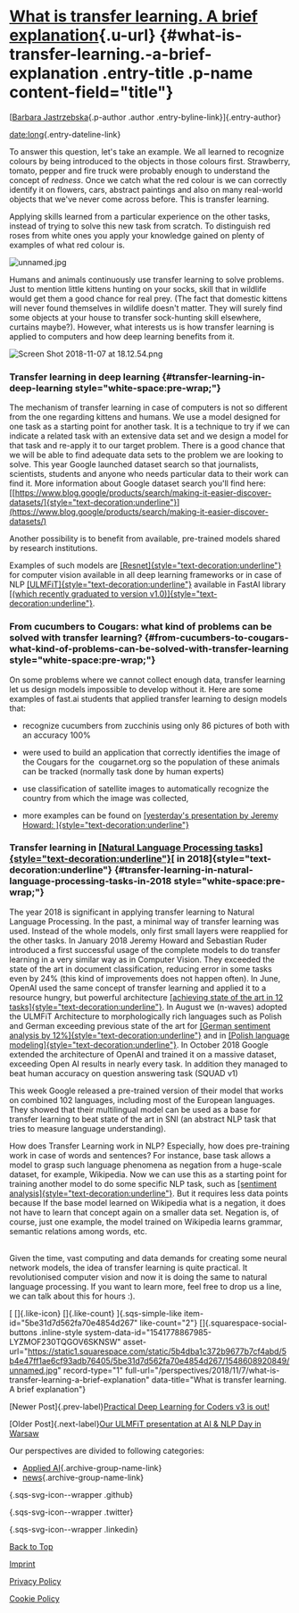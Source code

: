 [What is transfer learning. A brief explanation](what-is-transfer-learning-a-brief-explanation.html){.u-url} {#what-is-transfer-learning.-a-brief-explanation .entry-title .p-name content-field="title"}
============================================================================================================

[[Barbara
Jastrzebska](perspectives6ccd.html?author=5b4f91c43eb1ea2ee6416db3){.p-author
.author .entry-byline-link}]{.entry-author}

[date:long](what-is-transfer-learning-a-brief-explanation.html){.entry-dateline-link}

To answer this question, let\'s take an example. We all learned to
recognize colours by being introduced to the objects in those colours
first. Strawberry, tomato, pepper and fire truck were probably enough to
understand the concept of *redness*. Once we catch what the red colour
is we can correctly identify it on flowers, cars, abstract paintings and
also on many real-world objects that we've never come across before.
This is transfer learning.

Applying skills learned from a particular experience on the other tasks,
instead of trying to solve this new task from scratch. To distinguish
red roses from white ones you apply your knowledge gained on plenty of
examples of what red colour is.

![unnamed.jpg](https://images.squarespace-cdn.com/content/v1/5b4dba1c372b9677b7cf4abd/1541778846872-K24T2Q7CE5XEA3EAAPOK/ke17ZwdGBToddI8pDm48kMCof9kTSISDMe-s5TZm_N1Zw-zPPgdn4jUwVcJE1ZvWQUxwkmyExglNqGp0IvTJZamWLI2zvYWH8K3-s_4yszcp2ryTI0HqTOaaUohrI8PITC5ngm61Fcyr-PVq05xb0CRWN6r5QkXuDUuicFx3E8wKMshLAGzx4R3EDFOm1kBS/unnamed.jpg)

Humans and animals continuously use transfer learning to solve problems.
Just to mention little kittens hunting on your socks, skill that in
wildlife would get them a good chance for real prey. (The fact that
domestic kittens will never found themselves in wildlife doesn't matter.
They will surely find some objects at your house to transfer
sock-hunting skill elsewhere, curtains maybe?). However, what interests
us is how transfer learning is applied to computers and how deep
learning benefits from it.

![Screen Shot 2018-11-07 at
18.12.54.png](https://images.squarespace-cdn.com/content/v1/5b4dba1c372b9677b7cf4abd/1541611074119-QNOITTUJ5V36N2K5WCXR/ke17ZwdGBToddI8pDm48kHRGbr-gVeMAxec1FSvtSYMUqsxRUqqbr1mOJYKfIPR7LoDQ9mXPOjoJoqy81S2I8N_N4V1vUb5AoIIIbLZhVYxCRW4BPu10St3TBAUQYVKc8jcMYAW_hbNYC4tp3QJwOEpZL0P6XsM4FK1bb4hFv6DxPW7b56uXKWY9Et9IdzOf/Screen+Shot+2018-11-07+at+18.12.54.png)

### **Transfer learning in deep learning** {#transfer-learning-in-deep-learning style="white-space:pre-wrap;"}

The mechanism of transfer learning in case of computers is not so
different from the one regarding kittens and humans. We use a model
designed for one task as a starting point for another task. It is a
technique to try if we can indicate a related task with an extensive
data set and we design a model for that task and re-apply it to our
target problem. There is a good chance that we will be able to find
adequate data sets to the problem we are looking to solve. This year
Google launched dataset search so that journalists, scientists, students
and anyone who needs particular data to their work can find it. More
information about Google dataset search you'll find here:
[[https://www.blog.google/products/search/making-it-easier-discover-datasets/]{style="text-decoration:underline"}](https://www.blog.google/products/search/making-it-easier-discover-datasets/)

Another possibility is to benefit from available, pre-trained models
shared by research institutions.

Examples of such models are
[[Resnet]{style="text-decoration:underline"}](https://pytorch.org/docs/stable/torchvision/models.html)
for computer vision available in all deep learning frameworks or in case
of NLP
[[ULMFiT]{style="text-decoration:underline"}](http://nlp.fast.ai/)
available in FastAI library [[(which recently graduated to version
v1.0)]{style="text-decoration:underline"}](fastai-v1.html).

### **From cucumbers to Cougars: what kind of problems can be solved with transfer learning?** {#from-cucumbers-to-cougars-what-kind-of-problems-can-be-solved-with-transfer-learning style="white-space:pre-wrap;"}

On some problems where we cannot collect enough data, transfer learning
let us design models impossible to develop without it. Here are some
examples of fast.ai students that applied transfer learning to design
models that:

-   recognize cucumbers from zucchinis using only 86 pictures of both
    with an accuracy 100%

-   were used to build an application that correctly identifies the
    image of the Cougars for the  cougarnet.org so the population of
    these animals can be tracked (normally task done by human experts)

-   use classification of satellite images to automatically recognize
    the country from which the image was collected,

-   more examples can be found on [[yesterday's presentation by Jeremy
    Howard:
    ]{style="text-decoration:underline"}](https://twitter.com/PiotrCzapla/status/1059876446687166466)

###  **Transfer learning in** [[**Natural Language Processing tasks**]{style="text-decoration:underline"}](9/28/business-applications-of-natural-language-processing-nlp.html)[ **in 2018**]{style="text-decoration:underline"} {#transfer-learning-in-natural-language-processing-tasks-in-2018 style="white-space:pre-wrap;"}

The year 2018 is significant in applying transfer learning to Natural
Language Processing. In the past, a minimal way of transfer learning was
used. Instead of the whole models, only first small layers were
reapplied for the other tasks. In January 2018 Jeremy Howard and
Sebastian Ruder introduced a first successful usage of the complete
models to do transfer learning in a very similar way as in Computer
Vision. They exceeded the state of the art in document classification,
reducing error in some tasks even by 24% (this kind of improvements does
not happen often). In June, OpenAI used the same concept of transfer
learning and applied it to a resource hungry, but powerful architecture
[[achieving state of the art in 12
tasks]{style="text-decoration:underline"}](https://blog.openai.com/language-unsupervised/).
In August we (n-waves) adopted the ULMFiT Architecture to
morphologically rich languages such as Polish and German exceeding
previous state of the art for [[German sentiment analysis by
12%]{style="text-decoration:underline"}](https://forums.fast.ai/t/ulmfit-german/22529)
and in [[Polish language
modeling]{style="text-decoration:underline"}](http://poleval.pl/results/).
In October 2018 Google extended the architecture of OpenAI and trained
it on a massive dataset, exceeding Open AI results in nearly every task.
In addition they managed to beat human accuracy on question answering
task (SQUAD v1)

This week Google released a pre-trained version of their model that
works on combined 102 languages, including most of the European
languages. They showed that their multilingual model can be used as a
base for transfer learning to beat state of the art in SNI (an abstract
NLP task that tries to measure language understanding).

How does Transfer Learning work in NLP? Especially, how does
pre-training work in case of words and sentences? For instance, base
task allows a model to grasp such language phenomena as negation from a
huge-scale dataset, for example, Wikipedia. Now we can use this as a
starting point for training another model to do some specific NLP task,
such as [[sentiment
analysis]{style="text-decoration:underline"}](9/28/business-applications-of-natural-language-processing-nlp.html).
But it requires less data points because If the base model learned on
Wikipedia what is a negation, it does not have to learn that concept
again on a smaller data set. Negation is, of course, just one example,
the model trained on Wikipedia learns grammar, semantic relations among
words, etc.

\
Given the time, vast computing and data demands for creating some neural
network models, the idea of transfer learning is quite practical. It
revolutionised computer vision and now it is doing the same to natural
language processing. If you want to learn more, feel free to drop us a
line, we can talk about this for hours :).

[ []{.like-icon} []{.like-count} ]{.sqs-simple-like
item-id="5be31d7d562fa70e4854d267" like-count="2"}
[]{.squarespace-social-buttons .inline-style
system-data-id="1541778867985-LYZMOF230TQGOV6SKNSW"
asset-url="https://static1.squarespace.com/static/5b4dba1c372b9677b7cf4abd/5b4e47ff1ae6cf93adb76405/5be31d7d562fa70e4854d267/1548608920849/unnamed.jpg"
record-type="1"
full-url="/perspectives/2018/11/7/what-is-transfer-learning-a-brief-explanation"
data-title="What is transfer learning. A brief explanation"}


[Newer Post]{.prev-label}[Practical Deep Learning for Coders v3 is
out!](2019/1/27/practical-deep-learning-for-coders-v3-is-out.html)

[Older Post]{.next-label}[Our ULMFiT presentation at AI & NLP Day in
Warsaw](10/20/ulmfit-presentation-at-ai-amp-nlp-day-in-warsawnbsp2018.html)

Our perspectives are divided to following categories:

-   [Applied AI](category/Applied%2bAI.html){.archive-group-name-link}
-   [news](category/news.html){.archive-group-name-link}

[](https://github.com/n-waves){.sqs-svg-icon--wrapper .github}

<div>

</div>

[](https://twitter.com/n_waves_com){.sqs-svg-icon--wrapper .twitter}

<div>

</div>

[](https://www.linkedin.com/company/n-waves/){.sqs-svg-icon--wrapper
.linkedin}

<div>

</div>

[Back to Top](#header)

[Imprint](imprint.html)

[Privacy Policy](privacy-policy.html)

[Cookie Policy](cookie-policy.html)



